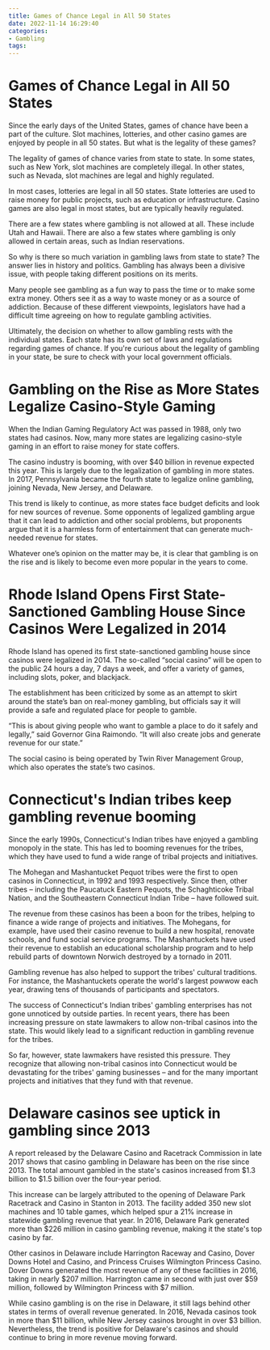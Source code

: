```yaml
---
title: Games of Chance Legal in All 50 States
date: 2022-11-14 16:29:40
categories:
- Gambling
tags:
---
```



#  Games of Chance Legal in All 50 States

Since the early days of the United States, games of chance have been a part of the culture. Slot machines, lotteries, and other casino games are enjoyed by people in all 50 states. But what is the legality of these games?

The legality of games of chance varies from state to state. In some states, such as New York, slot machines are completely illegal. In other states, such as Nevada, slot machines are legal and highly regulated.

In most cases, lotteries are legal in all 50 states. State lotteries are used to raise money for public projects, such as education or infrastructure. Casino games are also legal in most states, but are typically heavily regulated.

There are a few states where gambling is not allowed at all. These include Utah and Hawaii. There are also a few states where gambling is only allowed in certain areas, such as Indian reservations.

So why is there so much variation in gambling laws from state to state? The answer lies in history and politics. Gambling has always been a divisive issue, with people taking different positions on its merits.

Many people see gambling as a fun way to pass the time or to make some extra money. Others see it as a way to waste money or as a source of addiction. Because of these different viewpoints, legislators have had a difficult time agreeing on how to regulate gambling activities.

Ultimately, the decision on whether to allow gambling rests with the individual states. Each state has its own set of laws and regulations regarding games of chance. If you're curious about the legality of gambling in your state, be sure to check with your local government officials.

#  Gambling on the Rise as More States Legalize Casino-Style Gaming

When the Indian Gaming Regulatory Act was passed in 1988, only two states had casinos. Now, many more states are legalizing casino-style gaming in an effort to raise money for state coffers.

The casino industry is booming, with over $40 billion in revenue expected this year. This is largely due to the legalization of gambling in more states. In 2017, Pennsylvania became the fourth state to legalize online gambling, joining Nevada, New Jersey, and Delaware.

This trend is likely to continue, as more states face budget deficits and look for new sources of revenue. Some opponents of legalized gambling argue that it can lead to addiction and other social problems, but proponents argue that it is a harmless form of entertainment that can generate much-needed revenue for states.

Whatever one’s opinion on the matter may be, it is clear that gambling is on the rise and is likely to become even more popular in the years to come.

#  Rhode Island Opens First State-Sanctioned Gambling House Since Casinos Were Legalized in 2014

Rhode Island has opened its first state-sanctioned gambling house since casinos were legalized in 2014. The so-called “social casino” will be open to the public 24 hours a day, 7 days a week, and offer a variety of games, including slots, poker, and blackjack.

The establishment has been criticized by some as an attempt to skirt around the state’s ban on real-money gambling, but officials say it will provide a safe and regulated place for people to gamble.

“This is about giving people who want to gamble a place to do it safely and legally,” said Governor Gina Raimondo. “It will also create jobs and generate revenue for our state.”

The social casino is being operated by Twin River Management Group, which also operates the state’s two casinos.

#  Connecticut's Indian tribes keep gambling revenue booming

Since the early 1990s, Connecticut's Indian tribes have enjoyed a gambling monopoly in the state. This has led to booming revenues for the tribes, which they have used to fund a wide range of tribal projects and initiatives.

The Mohegan and Mashantucket Pequot tribes were the first to open casinos in Connecticut, in 1992 and 1993 respectively. Since then, other tribes – including the Paucatuck Eastern Pequots, the Schaghticoke Tribal Nation, and the Southeastern Connecticut Indian Tribe – have followed suit.

The revenue from these casinos has been a boon for the tribes, helping to finance a wide range of projects and initiatives. The Mohegans, for example, have used their casino revenue to build a new hospital, renovate schools, and fund social service programs. The Mashantuckets have used their revenue to establish an educational scholarship program and to help rebuild parts of downtown Norwich destroyed by a tornado in 2011.

Gambling revenue has also helped to support the tribes' cultural traditions. For instance, the Mashantuckets operate the world's largest powwow each year, drawing tens of thousands of participants and spectators.

The success of Connecticut's Indian tribes' gambling enterprises has not gone unnoticed by outside parties. In recent years, there has been increasing pressure on state lawmakers to allow non-tribal casinos into the state. This would likely lead to a significant reduction in gambling revenue for the tribes.

So far, however, state lawmakers have resisted this pressure. They recognize that allowing non-tribal casinos into Connecticut would be devastating for the tribes' gaming businesses – and for the many important projects and initiatives that they fund with that revenue.

#  Delaware casinos see uptick in gambling since 2013

A report released by the Delaware Casino and Racetrack Commission in late 2017 shows that casino gambling in Delaware has been on the rise since 2013. The total amount gambled in the state's casinos increased from $1.3 billion to $1.5 billion over the four-year period.

This increase can be largely attributed to the opening of Delaware Park Racetrack and Casino in Stanton in 2013. The facility added 350 new slot machines and 10 table games, which helped spur a 21% increase in statewide gambling revenue that year. In 2016, Delaware Park generated more than $226 million in casino gambling revenue, making it the state's top casino by far.

Other casinos in Delaware include Harrington Raceway and Casino, Dover Downs Hotel and Casino, and Princess Cruises Wilmington Princess Casino. Dover Downs generated the most revenue of any of these facilities in 2016, taking in nearly $207 million. Harrington came in second with just over $59 million, followed by Wilmington Princess with $7 million.

While casino gambling is on the rise in Delaware, it still lags behind other states in terms of overall revenue generated. In 2016, Nevada casinos took in more than $11 billion, while New Jersey casinos brought in over $3 billion. Nevertheless, the trend is positive for Delaware's casinos and should continue to bring in more revenue moving forward.